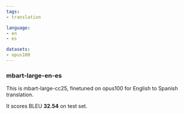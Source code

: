```yaml
---
tags:
- translation

language:
- en
- es

datasets:
- opus100
---
```

### mbart-large-en-es
This is mbart-large-cc25, finetuned on opus100 for English to Spanish translation.


It scores BLEU **32.54** on test set.

